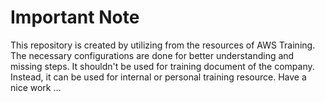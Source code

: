 # Important Note

This repository is created by utilizing from the resources of AWS Training. The necessary configurations are done for better understanding and missing steps.
It shouldn't be used for training document of the company. Instead, it can be used for internal or personal training resource. Have a nice work ...

